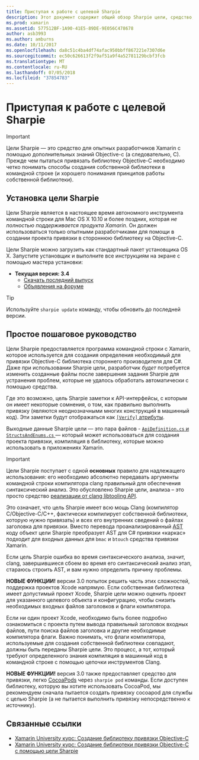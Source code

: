 ```yaml
---
title: Приступая к работе с целевой Sharpie
description: Этот документ содержит общий обзор Sharpie цели, средство, используемое для автоматизации создания привязки C# для кода Objective-C.
ms.prod: xamarin
ms.assetid: 577512BF-1A90-41E5-89DE-9E056C478678
author: asb3993
ms.author: amburns
ms.date: 10/11/2017
ms.openlocfilehash: da8c51c4ba4df74afac950bbff867221e7307d6e
ms.sourcegitcommit: ec50c626613f2f9af51a9f4a52781129bcbf3fcb
ms.translationtype: MT
ms.contentlocale: ru-RU
ms.lasthandoff: 07/05/2018
ms.locfileid: "37854783"
---
```

# <a name="getting-started-with-objective-sharpie"></a>Приступая к работе с целевой Sharpie

> [!IMPORTANT]
> Цели Sharpie — это средство для опытных разработчиков Xamarin с помощью дополнительных знаний Objective-c (а следовательно, C). Прежде чем пытаться привязать библиотеку Objective-C необходимо четко понимать способы создания собственной библиотеки в командной строке (и хорошего понимания принципов работы собственной библиотеки).

<a name="installing" />

## <a name="installing-objective-sharpie"></a>Установка цели Sharpie

Цели Sharpie является в настоящее время автономного инструмента командной строки для Mac OS X 10.10 и более поздних, которая _не полностью поддерживается продукта Xamarin_. Он должен использоваться только опытными разработчиками для помощи в создании проекта привязки в стороннюю библиотеку на Objective-C.

Цели Sharpie можно загрузить как стандартный пакет установщика OS X.
Запустите установщик и выполните все инструкциям на экране с помощью мастера установки:

- **Текущая версия: 3.4**
  - [Скачать последний выпуск](https://dl.xamarin.com/objective-sharpie/ObjectiveSharpie.pkg)
  - [Объявления на форуме](https://forums.xamarin.com/discussion/104800/objective-sharpie-3-4)

> [!TIP]
> Используйте `sharpie update` команду, чтобы обновить до последней версии.

## <a name="basic-walkthrough"></a>Простое пошаговое руководство

Цели Sharpie предоставляется программа командной строки с Xamarin, которое используется для создания определения необходимый для привязки Objective-C библиотека стороннего производителя для C#.
Даже при использовании Sharpie цели, разработчик *будет* потребуется изменить созданные файлы после завершения задания Sharpie для устранения проблем, которые не удалось обработать автоматически с помощью средства.

Где это возможно, цель Sharpie заметки к API-интерфейсы, с которым он имеет некоторые сомнения, о том, как правильно выполнить привязку (являются неоднозначными многих конструкций в машинный код).
Эти заметки будут отображаться как [ `[Verify]` атрибуты](~/cross-platform/macios/binding/objective-sharpie/platform/verify.md).

Выходные данные Sharpie цели — это пара файлов - [ `ApiDefinition.cs` и `StructsAndEnums.cs` ](~/cross-platform/macios/binding/objective-sharpie/platform/apidefinitions-structsandenums.md) — который может использоваться для создания проекта привязки, компиляция в библиотеку, которые можно использовать в приложениях Xamarin.

> [!IMPORTANT]
> Цели Sharpie поступает с одной **основных** правило для надлежащего использования: его необходимо абсолютно передавать аргументы командной строки компилятора clang правильный для обеспечения синтаксический анализ. Это обусловлено Sharpie цели, анализа – это просто средство [реализации от clang libtooling API](http://clang.llvm.org/docs/LibTooling.html).

Это означает, что цель Sharpie имеет всю мощь Clang (компилятор C/Objective-C/C++, фактически компилирует собственной библиотеки, которую нужно привязать) и всех его внутренних сведений о файлах заголовка для привязки.
Вместо перевода проанализированный [AST](http://en.wikipedia.org/wiki/Abstract_syntax_tree) коду объект цели Sharpie преобразует AST для C# привязки «каркас» подходит для входных данных для `bmac` и `btouch` средства привязки Xamarin.

Если цель Sharpie ошибка во время синтаксического анализа, значит, clang, завершившиеся сбоем во время его синтаксический анализ этап, стараюсь строить AST, и вам нужно определить причину проблемы.

**НОВЫЕ ФУНКЦИИ!** версии 3.0 попыток решить часть этих сложностей, поддержка проектов Xcode напрямую. Если собственная библиотека имеет допустимый проект Xcode, Sharpie цели можно оценить проект для указанного целевого объекта и конфигурацию, чтобы снизить необходимых входных файлов заголовков и флаги компилятора.

Если ни один проект Xcode, необходимо быть более подробно ознакомиться с проекта путем вывода правильный заголовок входных файлов, пути поиска файлов заголовка и другие необходимые компилятора флаги. Важно понимать, что флаги компилятора, используемые для создания собственной библиотеки совпадают, должны быть переданы Sharpie цели. Это процесс, а тот, который требуют определенного знания компиляция в машинный код в командной строке с помощью цепочки инструментов Clang.

**НОВЫЕ ФУНКЦИИ!** версия 3.0 также предоставляет средство для привязки, легко [CocoaPods](https://cocoapods.org) через `sharpie pod` команды.
Если доступен библиотеку, которую вы хотите использовать CocoaPod, мы рекомендуем сначала пытается создать привязку cocoapod для службы с целью Sharpie (а не пытается выполнить привязку непосредственно к источнику).

## <a name="related-links"></a>Связанные ссылки

- [Xamarin University курс: Создание библиотеку привязки Objective-C](https://university.xamarin.com/classes/track/all#building-an-objective-c-bindings-library)
- [Xamarin University курс: Создание библиотеки привязки Objective-C с помощью цели Sharpie](https://university.xamarin.com/classes/track/all#build-an-objective-c-bindings-library-with-objective-sharpie)